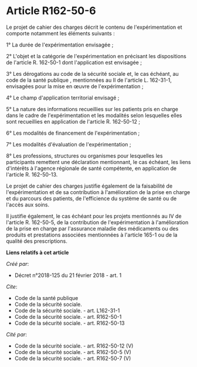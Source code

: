 # Article R162-50-6

Le projet de cahier des charges décrit le contenu de l'expérimentation et comporte notamment les éléments suivants : 

1° La durée de l'expérimentation envisagée ; 

2° L'objet et la catégorie de l'expérimentation en précisant les dispositions de l'article R. 162-50-1 dont l'application est
envisagée ; 

3° Les dérogations au 
code de la sécurité sociale 
et, le cas échéant, au 
code de la santé publique
, mentionnées au II de l'article L. 162-31-1, envisagées pour la mise en œuvre de l'expérimentation ; 

4° Le champ d'application territorial envisagé ; 

5° La nature des informations recueillies sur les patients pris en charge dans le cadre de l'expérimentation et les modalités
selon lesquelles elles sont recueillies en application de l'article R. 162-50-12 ; 

6° Les modalités de financement de l'expérimentation ; 

7° Les modalités d'évaluation de l'expérimentation ; 

8° Les professions, structures ou organismes pour lesquelles les participants remettent une déclaration mentionnant, le cas
échéant, les liens d'intérêts à l'agence régionale de santé compétente, en application de l'article R. 162-50-13. 

Le projet de cahier des charges justifie également de la faisabilité de l'expérimentation et de sa contribution à
l'amélioration de la prise en charge et du parcours des patients, de l'efficience du système de santé ou de l'accès aux
soins. 

Il justifie également, le cas échéant pour les projets mentionnés au IV de l'article R. 162-50-5, de la contribution de
l'expérimentation à l'amélioration de la prise en charge par l'assurance maladie des médicaments ou des produits et
prestations associées mentionnées à l'article 165-1 ou de la qualité des prescriptions.

**Liens relatifs à cet article**

_Créé par_:

  - Décret n°2018-125 du 21 février 2018 - art. 1

_Cite_:

  - Code de la santé publique
  - Code de la sécurité sociale.
  - Code de la sécurité sociale. - art. L162-31-1
  - Code de la sécurité sociale. - art. R162-50-1
  - Code de la sécurité sociale. - art. R162-50-13

_Cité par_:

  - Code de la sécurité sociale. - art. R162-50-12 (V)
  - Code de la sécurité sociale. - art. R162-50-5 (V)
  - Code de la sécurité sociale. - art. R162-50-7 (V)
